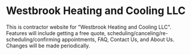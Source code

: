 # Westbrook Heating and Cooling LLC
This is contractor website for "Westbrook Heating and Cooling LLC".
Features will include getting a free quote, scheduling/canceling/re-scheduling/confirming appointments, FAQ, Contact Us, and About Us.
Changes will be made periodically.
